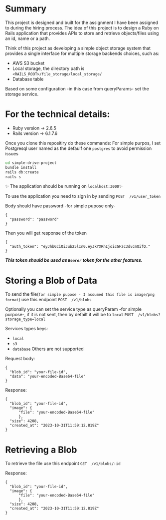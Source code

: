 # Summary

This project is designed and built for the assignment I have been assigned to during the hiring process.
The idea of this project is to design a Ruby on Rails application that provides APIs to store and retrieve objects/files using an id, name or a path.

Think of this project as developing a simple object storage system that provides a single interface for multiple storage backends choices, such as:
- AWS S3 bucket
- Local storage, the directory path is `<RAILS_ROOT>/file_storage/local_storage/`
- Database table

Based on some configuration -in this case from queryParams- set the storage service.

# For the technical details:

- Ruby version -> 2.6.5
- Rails version ->  6.1.7.6

Once you clone this repositiry do these commands:
For simple purpos, I set Postgresql user named as the defaulf one `postgres` to avoid permission issues

```sh
cd simple-drive-project
bundle install
rails db:create
rails s
```
✨ The application should be running on `localhost:3000`✨


To use the application you need to sign in by sending
`POST  /v1/user_token`

Body should have password -for simple pupose only-
```
{
  "password": "password"
}
```
Then you will get response of the token
```
{
  "auth_token": "eyJhbGciOiJub25lIn0.eyJkYXRhIjoicGFzc3dvcmQifQ."
}
```
***This token should be used as `Bearer` token for the other features.***


# Storing a Blob of Data

To send the file(`for simple pupose - I assumed this file is image/png format`) use this endpoint `POST  /v1/blobs`

Optionally you can set the service type as queryParam -for simple purpose-, if it is not sent, then by defailt it will be to `local`
`POST  /v1/blobs?storage_type=local`

Services types keys:
- `local`
- `s3`
- `database`
Others are not supported

Request body:
```
{
  "blob_id": "your-file-id",
  "data": "your-encoded-Base64-file"
}
```


Response:
```
{
  "blob_id": "your-file-id",
  "image": {
      "file": "your-encoded-Base64-file"
      },
  "size": 4208,
  "created_at": "2023-10-31T11:59:12.819Z"
}
```

# Retrieving a Blob

To retrieve the file use this endpoint `GET  /v1/blobs/:id`

Response:
```
{
  "blob_id": "your-file-id",
  "image": {
      "file": "your-encoded-Base64-file"
      },
  "size": 4208,
  "created_at": "2023-10-31T11:59:12.819Z"
}
```

